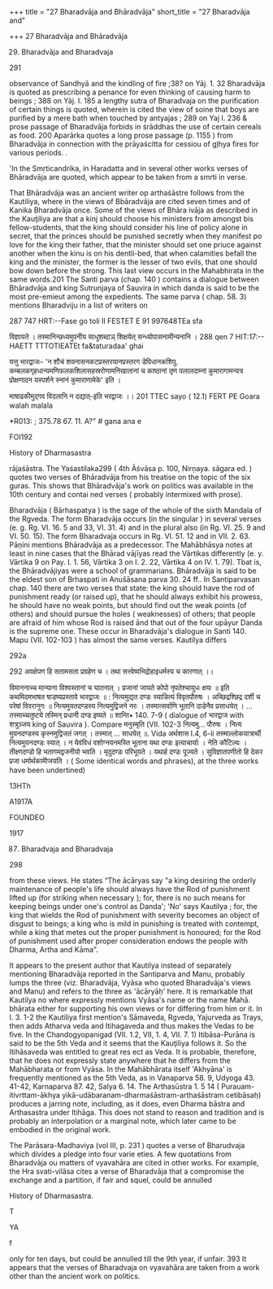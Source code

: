 +++
title = "27 Bharadvāja and Bhāradvāja"
short_title = "27 Bharadvāja and"

+++
27 Bharadvāja and Bhāradvāja


29. Bharadvāja and Bharadvaja 

291 

observance of Sandhyā and the kindling of fire ;38? on Yāj. 1. 32 Bharadvāja is quoted as prescribing a penance for even thinking of causing harm to beings ; 388 on Yāj. I. 185 a lengthy sutra of Bharadvaja on the purification of certain things is quoted, wherein is cited the view of soine that boys are purified by a mere bath when touched by antyajas ; 289 on Yaj I. 236 & prose passage of Bharadvāja forbids in śrāddhas the use of certain cereals as food. 200 Aparārka quotes a long prose passage (p. 1155 ) from Bharadvāja in connection with the prāyaścitta for cessiou of gļhya fires for various periods. . 

'In the Smṛticandrika, in Haradatta and in several other works verses of Bhāradvāja are quoted, which appear to be taken from a smrti in verse. 

That Bhāradvāja was an ancient writer op arthaśāstre follows from the Kautiliya, where in the views of Bbāradvāja are cited seven times and of Kanika Bharadvāja once. Some of the views of Bhāra ivāja as described in the Kauţiliya are that a kinj should choose his ministers from amongst bis fellow-students, that the king should consider his line of policy alone in secret, that the princes should be punished secretly when they manifest po love for the king their father, that the minister should set one priuce against another when the kinu is on his dentli-bed, that when calamities befall the king and the minister, the former is the lesser of two evils, that one should bow down before the strong. This last view occurs in the Mahabhirata in the same words.201 The Santi parva (chap. 140 ) contains a dialogue between Bhāradvāja and king Sutrunjaya of Sauvira in which danda is said to be the most pre-emieut among the expedients. The same parva ( chap. 58. 3) mentions Bharadviju in a list of writers on 

287 747 HRT:--Fase go toli II FESTET E 91 997648TEa sfa 

विज्ञायते । तस्मानिन्छध्यमुपनीय साधुशब्दाञ् शिक्षयेत् सन्ध्योपासनामीन्यनानि । 288 qen 7 HIT:17:-- HAETT TTTOTIEATEt fa&taturadaa' ghai 

यत्तु भारद्वाजः- 'न शौचं शयनासनकटप्रस्तरयानप्रस्तरग डेपिधानकशिपु. कम्बलकगृहधान्यमणिफलकशिलासहस्ररोणामनिखातानां च काष्ठानां तृण पलालदाम्नां कुमारागामन्यत्र प्रोक्षणादन यस्पर्शने स्नानं कुमाराणामेके' इति । 

माषाढकीमुद्गव विदलानि न दद्यात्-इति भरद्वाजः ।। 201 TTEC sayo ( 12.1) FERT PE Goara walah malala 

*R013: ; 375.78 67. 11. A?" \# gana ana e 

FOI192 

History of Dharmasastra 

rājaśāstra. The Yaśastilaka299 ( 4th Āśvāsa p. 100, Nirņaya. sāgara ed. ) quotes two verses of Bhāradvāja from his treatise on the topic of the six guras. This shows that Bhāradvāja's work on politics was available in the 10th century and contai ned verses ( probably intermixed with prose). 

Bharadvāja ( Bārhaspatya ) is the sage of the whole of the sixth Mandala of the Rgveda. The form Bharadvāja occurs (in the singular ) in several verses (e. g. Rg. VI. 16. 5 and 33, VI. 31. 4) and in the plural also (in Rg. VI. 25. 9 and VI. 50. 15). The form Bharadvaja occurs in Rg. VI. 51. 12 and in VII. 2. 63. Pāṇini mentions Bhāradvāja as a predecessor. The Mahābhāsya notes at least in nine cases that the Bhārad vājīyas read the Vārtikas differently (e. y. Vārtika 9 on Pay. I. 1. 56, Vārtika 3 on I. 2. 22, Vārtika 4 on IV. 1. 79). Tbat is, the Bhāradvājiyas were a school of grammarians. Bhāradvāja is said to be the eldest son of Brhaspati in Anušāsana parva 30. 24 ff.. In Santiparvasan chap. 140 there are two verses that state: the king should have the rod of punishment ready (or raised up), that he should always exhibit his prowess, he should have no weak points, but should find out the weak points (of others) and should pursue the holes ( weaknesses) of others; that people are afraid of him whose Rod is raised ānd that out of the four upāyur Danda is the supreme one. These occur in Bharadvāja's dialogue in Santi 140. Mapu (VII. 102-103 ) has almost the same verses. Kautilya differs 

292a 

292 अवक्षेपण हि सतामसता प्रग्रहेण च । तथा सत्त्वेष्वभिद्रोहाइधर्मस्य च कारणात् ।। 

विमाननाच्च मान्याना विश्वस्तानां च घातनात् । प्रजानां जायते कोपो नृपतेश्चायुधः क्षयः ॥ इति कथमिदमभाषत षाडष्यप्रस्तावे भारद्वाजः ॥ : नित्यमुद्यत दण्डः स्यान्नित्यं विवृतपौरुषः । अच्छिद्रश्छिद्र दर्शी च परेषां विवरानुगः ॥ नित्यमुयतदण्डस्य नित्यमुद्विजने नरः । तस्मात्सर्वाणि भूतानि दाडेनैव प्रसाधयेत् । ... तस्माच्चतुष्टये तस्मिन् प्रधानी दण्ड इष्यते ॥ शान्ति• 140. 7-9 ( dialogue of भारद्वाज with शत्रुञ्जय king of Sauvira ). Compare मनुस्मृति (VII. 102-3 नित्यमु... पौरुषः । नित्य मुयनदण्डस्य कृस्नमुद्विजतं जगत् । तस्मात् ... साधयेत् ॥. Vida अर्थशास I.4, 6-li तस्माल्लोकयात्रार्थी नित्यमुयनदण्डः स्यात् । न येवंविधं वशोग्नयनमस्ति भूताना यथा दण्डः इत्याचार्याः । नेति कौटिल्यः । तीक्ष्णदण्डो हि भतागमद्वजनीयो भवति । मृदुदण्डः परिभूयते । यथार्ह दण्डः पूज्यते । सुविज्ञातपणीतो हि देकर प्रजा धर्मार्थकामेोजयति । ( Some identical words and phrases), at the three works have been undertined) 

13HTh 

A1917A 

FOUNDEO 

1917 

87. Bharadvaja and Bharadvaja 

298 

from these views. He states “The ācāryas say "a king desiring the orderly maintenance of people's life should always have the Rod of punishment lifted up (for striking when necessary ); for, there is no such means for keeping beings under one's control as Danda'; 'No' says Kautilya ; for, the king that wields the Rod of punishment with severity becomes an object of disgust to beings; a king who is mild in punishing is treated with contempt, while a king that metes out the proper punishment is honoured; for the Rod of punishment used after proper consideration endows the people with Dharma, Artha and Kāma”. 

It appears to the present author that Kautilya instead of separately mentioning Bharadvāja reported in the Santiparva and Manu, probably lumps the three (viz. Bharadvāja, Vyāsa who quoted Bharadvāja's views and Manu) and refers to the three as 'ācāryāḥ' here. It is remarkable that Kautilya no where expressly mentions Vyāsa's name or the name Mahā. bhārata either for supporting his own views or for differing from him or it. In I. 3. 1-2 the Kautiliya first mention's Sāmaveda, Rgveda, Yajurveda as Trays, then adds Atharva veda and Itihagaveda and thus makes the Vedas to be five. In the Chandogyopanigad (VII. 1.2, VII, 1. 4, VII. 7. 1) Itibāsa-Purāna is said to be the 5th Veda and it seems that the Kauţiliya follows it. So the Itihāsaveda was entitled to great res ect as Veda. It is probable, therefore, that he does not expressly state anywhere that he differs from the Mahābharata or from Vyāsa. In the Mahābhārata itself 'Akhyāna' is frequently mentioned as the 5th Veda, as in Vanaparva 58. 9, Udyoga 43. 41-42, Karnaparva 87. 42, Salya 6. 14. The Arthasūstra 1. 5 14 ( Purauam-itivrttam-ākhya yikā-udābaranam-dharmaśāstram-arthaśāstram cetibāsaḥ) produces a jarring note, including, as it does, even Dharma bāstra and Arthasastra under Itihāga. This does not stand to reason and tradition and is probably an interpolation or a marginal note, which later came to be embodied in the original work. 

The Parāsara-Madhaviya (vol III, p. 231 ) quotes a verse of Bharudvaja which divides a pledge into four varie eties. A few quotations from Bharadvāja ou matters of vyavahāra are cited in other works. For example, the Hra svati-vilāsa cites a verse of Bharadvāja that a compromise the exchange and a partition, if fair and squel, could be annulled 

History of Dharmasastra. 

T 

YA 

f 

only for ten days, but could be annulled till the 9th year, if unfair. 393 It appears that the verses of Bharadvaja on vyavahāra are taken from a work other than the ancient work on politics. 

